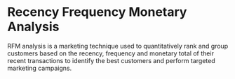 # Recency Frequency Monetary Analysis

RFM analysis is a marketing technique used to quantitatively rank and group customers based on the recency, frequency and monetary total of their recent transactions to identify the best customers and perform targeted marketing campaigns. 
